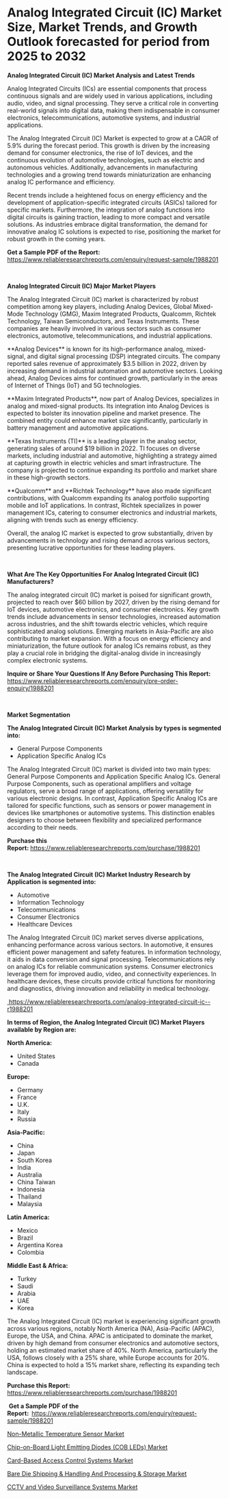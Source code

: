 <p><h1>Analog Integrated Circuit (IC) Market Size, Market Trends, and Growth Outlook forecasted for period from 2025 to 2032</h1></p><p><strong>Analog Integrated Circuit (IC) Market Analysis and Latest Trends</strong></p>
<p><p>Analog Integrated Circuits (ICs) are essential components that process continuous signals and are widely used in various applications, including audio, video, and signal processing. They serve a critical role in converting real-world signals into digital data, making them indispensable in consumer electronics, telecommunications, automotive systems, and industrial applications.</p><p>The Analog Integrated Circuit (IC) Market is expected to grow at a CAGR of 5.9% during the forecast period. This growth is driven by the increasing demand for consumer electronics, the rise of IoT devices, and the continuous evolution of automotive technologies, such as electric and autonomous vehicles. Additionally, advancements in manufacturing technologies and a growing trend towards miniaturization are enhancing analog IC performance and efficiency.</p><p>Recent trends include a heightened focus on energy efficiency and the development of application-specific integrated circuits (ASICs) tailored for specific markets. Furthermore, the integration of analog functions into digital circuits is gaining traction, leading to more compact and versatile solutions. As industries embrace digital transformation, the demand for innovative analog IC solutions is expected to rise, positioning the market for robust growth in the coming years.</p></p>
<p><strong>Get a Sample PDF of the Report:&nbsp;</strong> <a href="https://www.reliableresearchreports.com/enquiry/request-sample/1988201?utm_campaign=24&utm_medium=2&utm_source=Github&utm_content=ia&utm_term=13022025&utm_id=analog-integrated-circuit-ic">https://www.reliableresearchreports.com/enquiry/request-sample/1988201</a></p>
<p>&nbsp;</p>
<p><strong>Analog Integrated Circuit (IC) Major Market Players</strong></p>
<p><p>The Analog Integrated Circuit (IC) market is characterized by robust competition among key players, including Analog Devices, Global Mixed-Mode Technology (GMG), Maxim Integrated Products, Qualcomm, Richtek Technology, Taiwan Semiconductors, and Texas Instruments. These companies are heavily involved in various sectors such as consumer electronics, automotive, telecommunications, and industrial applications.</p><p>**Analog Devices** is known for its high-performance analog, mixed-signal, and digital signal processing (DSP) integrated circuits. The company reported sales revenue of approximately $3.5 billion in 2022, driven by increasing demand in industrial automation and automotive sectors. Looking ahead, Analog Devices aims for continued growth, particularly in the areas of Internet of Things (IoT) and 5G technologies.</p><p>**Maxim Integrated Products**, now part of Analog Devices, specializes in analog and mixed-signal products. Its integration into Analog Devices is expected to bolster its innovation pipeline and market presence. The combined entity could enhance market size significantly, particularly in battery management and automotive applications.</p><p>**Texas Instruments (TI)** is a leading player in the analog sector, generating sales of around $19 billion in 2022. TI focuses on diverse markets, including industrial and automotive, highlighting a strategy aimed at capturing growth in electric vehicles and smart infrastructure. The company is projected to continue expanding its portfolio and market share in these high-growth sectors.</p><p>**Qualcomm** and **Richtek Technology** have also made significant contributions, with Qualcomm expanding its analog portfolio supporting mobile and IoT applications. In contrast, Richtek specializes in power management ICs, catering to consumer electronics and industrial markets, aligning with trends such as energy efficiency.</p><p>Overall, the analog IC market is expected to grow substantially, driven by advancements in technology and rising demand across various sectors, presenting lucrative opportunities for these leading players.</p></p>
<p>&nbsp;</p>
<p><strong>What Are The Key Opportunities For Analog Integrated Circuit (IC) Manufacturers?</strong></p>
<p><p>The analog integrated circuit (IC) market is poised for significant growth, projected to reach over $60 billion by 2027, driven by the rising demand for IoT devices, automotive electronics, and consumer electronics. Key growth trends include advancements in sensor technologies, increased automation across industries, and the shift towards electric vehicles, which require sophisticated analog solutions. Emerging markets in Asia-Pacific are also contributing to market expansion. With a focus on energy efficiency and miniaturization, the future outlook for analog ICs remains robust, as they play a crucial role in bridging the digital-analog divide in increasingly complex electronic systems.</p></p>
<p><strong>Inquire or Share Your Questions If Any Before Purchasing This Report:</strong> <a href="https://www.reliableresearchreports.com/enquiry/pre-order-enquiry/1988201?utm_campaign=24&utm_medium=2&utm_source=Github&utm_content=ia&utm_term=13022025&utm_id=analog-integrated-circuit-ic">https://www.reliableresearchreports.com/enquiry/pre-order-enquiry/1988201</a></p>
<p>&nbsp;</p>
<p><strong>Market Segmentation</strong></p>
<p><strong>The Analog Integrated Circuit (IC) Market Analysis by types is segmented into:</strong></p>
<p><ul><li>General Purpose Components</li><li>Application Specific Analog ICs</li></ul></p>
<p><p>The Analog Integrated Circuit (IC) market is divided into two main types: General Purpose Components and Application Specific Analog ICs. General Purpose Components, such as operational amplifiers and voltage regulators, serve a broad range of applications, offering versatility for various electronic designs. In contrast, Application Specific Analog ICs are tailored for specific functions, such as sensors or power management in devices like smartphones or automotive systems. This distinction enables designers to choose between flexibility and specialized performance according to their needs.</p></p>
<p><strong>Purchase this Report:&nbsp;</strong><a href="https://www.reliableresearchreports.com/purchase/1988201?utm_campaign=24&utm_medium=2&utm_source=Github&utm_content=ia&utm_term=13022025&utm_id=analog-integrated-circuit-ic">https://www.reliableresearchreports.com/purchase/1988201</a></p>
<p>&nbsp;</p>
<p><strong>The Analog Integrated Circuit (IC) Market Industry Research by Application is segmented into:</strong></p>
<p><ul><li>Automotive</li><li>Information Technology</li><li>Telecommunications</li><li>Consumer Electronics</li><li>Healthcare Devices</li></ul></p>
<p><p>The Analog Integrated Circuit (IC) market serves diverse applications, enhancing performance across various sectors. In automotive, it ensures efficient power management and safety features. In information technology, it aids in data conversion and signal processing. Telecommunications rely on analog ICs for reliable communication systems. Consumer electronics leverage them for improved audio, video, and connectivity experiences. In healthcare devices, these circuits provide critical functions for monitoring and diagnostics, driving innovation and reliability in medical technology.</p></p>
<p><a href="https://www.reliableresearchreports.com/analog-integrated-circuit-ic--r1988201?utm_campaign=24&utm_medium=2&utm_source=Github&utm_content=ia&utm_term=13022025&utm_id=analog-integrated-circuit-ic">&nbsp;https://www.reliableresearchreports.com/analog-integrated-circuit-ic--r1988201</a></p>
<p><strong>In terms of Region, the Analog Integrated Circuit (IC) Market Players available by Region are:</strong></p>
<p>
    <p> <strong> North America: </strong>
        <ul>
            <li>United States</li>
            <li>Canada</li>
        </ul>
        </p> 
    <p> <strong> Europe: </strong>
        <ul>
            <li>Germany</li>
            <li>France</li>
            <li>U.K.</li>
            <li>Italy</li>
            <li>Russia</li>
        </ul>
        </p> 
    <p> <strong> Asia-Pacific: </strong>
        <ul>
            <li>China</li>
            <li>Japan</li>
            <li>South Korea</li>
            <li>India</li>
            <li>Australia</li>
            <li>China Taiwan</li>
            <li>Indonesia</li>
            <li>Thailand</li>
            <li>Malaysia</li>
        </ul>
        </p> 
    <p> <strong> Latin America: </strong>
        <ul>
            <li>Mexico</li>
            <li>Brazil</li>
            <li>Argentina Korea</li>
            <li>Colombia</li>
        </ul>
        </p> 
    <p> <strong> Middle East & Africa: </strong>
        <ul>
            <li>Turkey</li>
            <li>Saudi</li>
            <li>Arabia</li>
            <li>UAE</li>
            <li>Korea</li>
        </ul>
    </p>
    </p>
<p><p>The Analog Integrated Circuit (IC) market is experiencing significant growth across various regions, notably North America (NA), Asia-Pacific (APAC), Europe, the USA, and China. APAC is anticipated to dominate the market, driven by high demand from consumer electronics and automotive sectors, holding an estimated market share of 40%. North America, particularly the USA, follows closely with a 25% share, while Europe accounts for 20%. China is expected to hold a 15% market share, reflecting its expanding tech landscape.</p></p>
<p><strong>Purchase this Report: </strong><a href="https://www.reliableresearchreports.com/purchase/1988201?utm_campaign=24&utm_medium=2&utm_source=Github&utm_content=ia&utm_term=13022025&utm_id=analog-integrated-circuit-ic">https://www.reliableresearchreports.com/purchase/1988201</a></p>
<p>&nbsp;<strong>Get a Sample PDF of the Report:&nbsp;&nbsp;</strong><a href="https://www.reliableresearchreports.com/enquiry/request-sample/1988201?utm_campaign=24&utm_medium=2&utm_source=Github&utm_content=ia&utm_term=13022025&utm_id=analog-integrated-circuit-ic">https://www.reliableresearchreports.com/enquiry/request-sample/1988201</a></p>
<p><strong></strong></p>
<p><p><a href="https://github.com/laajzervo/Market-Research-Report-List-1/blob/main/non-metallic-temperature-sensor-market.md?utm_campaign=24&utm_medium=2&utm_source=Github&utm_content=ia&utm_term=13022025&utm_id=analog-integrated-circuit-ic">Non-Metallic Temperature Sensor Market</a></p><p><a href="https://github.com/zanoligarav/Market-Research-Report-List-1/blob/main/chip-on-board-light-emitting-diodes-cob-leds-market.md?utm_campaign=24&utm_medium=2&utm_source=Github&utm_content=ia&utm_term=13022025&utm_id=analog-integrated-circuit-ic">Chip-on-Board Light Emitting Diodes (COB LEDs) Market</a></p><p><a href="https://github.com/curinbucan9/Market-Research-Report-List-1/blob/main/card-based-access-control-systems-market.md?utm_campaign=24&utm_medium=2&utm_source=Github&utm_content=ia&utm_term=13022025&utm_id=analog-integrated-circuit-ic">Card-Based Access Control Systems Market</a></p><p><a href="https://github.com/boitafbg/Market-Research-Report-List-1/blob/main/bare-die-shipping-handling-and-processing-storage-market.md?utm_campaign=24&utm_medium=2&utm_source=Github&utm_content=ia&utm_term=13022025&utm_id=analog-integrated-circuit-ic">Bare Die Shipping & Handling And Processing & Storage Market</a></p><p><a href="https://github.com/qetelosooya/Market-Research-Report-List-1/blob/main/cctv-and-video-surveillance-systems-market.md?utm_campaign=24&utm_medium=2&utm_source=Github&utm_content=ia&utm_term=13022025&utm_id=analog-integrated-circuit-ic">CCTV and Video Surveillance Systems Market</a></p></p>